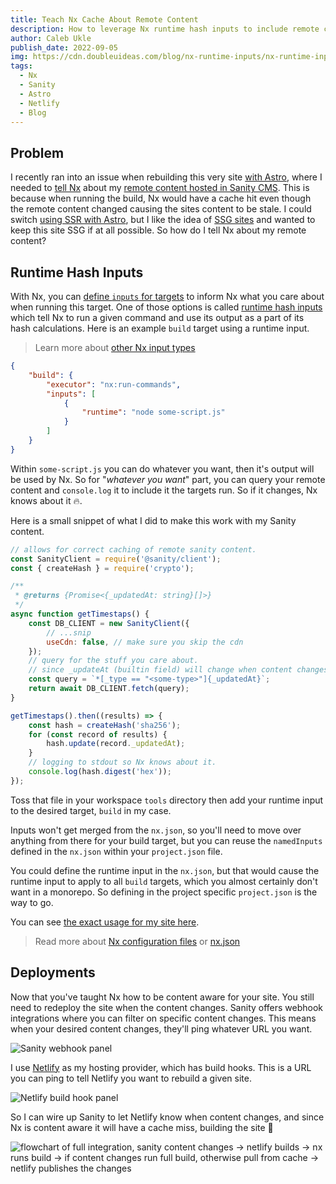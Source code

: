 ```yaml
---
title: Teach Nx Cache About Remote Content
description: How to leverage Nx runtime hash inputs to include remote content into your build process.
author: Caleb Ukle
publish_date: 2022-09-05
img: https://cdn.doubleuideas.com/blog/nx-runtime-inputs/nx-runtime-inputs.png?auto=format
tags:
  - Nx
  - Sanity
  - Astro
  - Netlify
  - Blog
---
```


## Problem

I recently ran into an issue when rebuilding this very site [with Astro](https://astro.build), where I needed to [tell Nx](https://nx.dev) about my [remote content hosted in Sanity CMS](https://sanity.io).
This is because when running the build, Nx would have a cache hit even though the remote content changed causing the sites content to be stale. I could switch [using SSR with Astro](https://docs.astro.build/en/guides/server-side-rendering/), but I like the idea of [SSG sites](https://www.netlify.com/blog/2020/04/14/what-is-a-static-site-generator-and-3-ways-to-find-the-best-one/) and wanted to keep this site SSG if at all possible.
So how do I tell Nx about my remote content?

## Runtime Hash Inputs

With Nx, you can [define `inputs` for targets](https://nx.dev/reference/project-configuration#inputs-&-namedinputs) to inform Nx what you care about when running this target. One of those options is called [runtime hash inputs](https://nx.dev/concepts/how-caching-works#runtime-hash-inputs) which tell Nx to run a given command and use its output as a part of its hash calculations. Here is an example `build` target using a runtime input.

> Learn more about [other Nx input types](https://nx.dev/reference/project-configuration#inputs-&-namedinputs)

```json
{
	"build": {
		"executor": "nx:run-commands",
		"inputs": [
			{
				"runtime": "node some-script.js"
			}
		]
	}
}
```

Within `some-script.js` you can do whatever you want, then it's output will be used by Nx.
So for "_whatever you want_" part, you can query your remote content and `console.log` it to include it the targets run. So if it changes, Nx knows about it 🔥.

Here is a small snippet of what I did to make this work with my Sanity content.

```js
// allows for correct caching of remote sanity content.
const SanityClient = require('@sanity/client');
const { createHash } = require('crypto');

/**
 * @returns {Promise<{_updatedAt: string}[]>}
 */
async function getTimestaps() {
	const DB_CLIENT = new SanityClient({
		// ...snip
		useCdn: false, // make sure you skip the cdn
	});
	// query for the stuff you care about.
	// since _updateAt (builtin field) will change when content changes, we just need that field.
	const query = `*[_type == "<some-type>"]{_updatedAt}`;
	return await DB_CLIENT.fetch(query);
}

getTimestaps().then((results) => {
	const hash = createHash('sha256');
	for (const record of results) {
		hash.update(record._updatedAt);
	}
	// logging to stdout so Nx knows about it.
	console.log(hash.digest('hex'));
});
```

Toss that file in your workspace `tools` directory then add your runtime input to the desired target, `build` in my case.

Inputs won't get merged from the `nx.json`, so you'll need to move over anything from there for your build target, but you can reuse the `namedInputs` defined in the `nx.json` within your `project.json` file.

You could define the runtime input in the `nx.json`, but that would cause the runtime input to apply to all `build` targets, which you almost certainly don't want in a monorepo. So defining in the project specific `project.json` is the way to go.

You can see [the exact usage for my site here](https://github.com/barbados-clemens/mono/blob/main/apps/calebukle-com/project.json#L9-L15).

> Read more about [Nx configuration files](https://nx.dev/reference/project-configuration) or [nx.json](https://nx.dev/reference/nx-json)

## Deployments

Now that you've taught Nx how to be content aware for your site. You still need to redeploy the site when the content changes. Sanity offers webhook integrations where you can filter on specific content changes.
This means when your desired content changes, they'll ping whatever URL you want.

![Sanity webhook panel](https://cdn.doubleuideas.com/blog/nx-runtime-inputs/sanity-webhook.png?auto=format)

I use [Netlify](https://netlify.com) as my hosting provider, which has build hooks. This is a URL you can ping to tell Netlify you want to rebuild a given site.

![Netlify build hook panel](https://cdn.doubleuideas.com/blog/nx-runtime-inputs/netlify-build-hook.png)

So I can wire up Sanity to let Netlify know when content changes, and since Nx is content aware it will have a cache miss, building the site 🎉

![flowchart of full integration, sanity content changes -> netlify builds -> nx runs build -> if content changes run full build, otherwise pull from cache -> netlify publishes the changes](https://cdn.doubleuideas.com/blog/nx-runtime-inputs/flowchart-dark.webp?auto=format)
